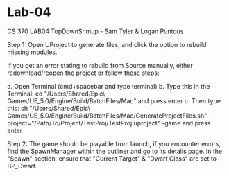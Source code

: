 # Lab-04
CS 370 LAB04
TopDownShmup - Sam Tyler & Logan Puntous

Step 1: Open UProject to generate files, and click the option to rebuild missing modules.

If you get an error stating to rebuild from Source manually, either redownload/reopen the project or follow these steps:

a. Open Terminal (cmd+spacebar and type terminal)
b. Type this in the Terminal: cd "/Users/Shared/Epic\ Games/UE_5.0/Engine/Build/BatchFiles/Mac" and press enter
c. Then type this: sh "/Users/Shared/Epic\ Games/UE_5.0/Engine/Build/BatchFiles/Mac/GenerateProjectFiles.sh" -project="/Path/To/Project/TestProj/TestProj.uproject" -game and press enter


Step 2: The game should be playable from launch, if you encounter errors, find the SpawnManager within the outliner and go to its details page. In the "Spawn" section, ensure that "Current Target" & "Dwarf Class" are set to BP_Dwarf.